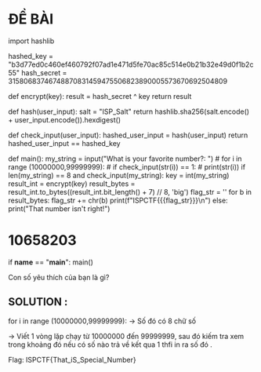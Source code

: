 # ĐỀ BÀI

import hashlib

hashed_key = "b3d77ed0c460ef460792f07ad1e471d5fe70ac85c514e0b21b32e49d0f1b2c55"
hash_secret = 31580683746748870831459475506823890005573670692504809

def encrypt(key):
    result = hash_secret ^ key 
    return result

def hash(user_input):
    salt = "ISP_Salt"
    return hashlib.sha256(salt.encode() + user_input.encode()).hexdigest()
    
def check_input(user_input):
    hashed_user_input = hash(user_input)
    return hashed_user_input == hashed_key

def main():
    my_string = input("What is your favorite number?: ")
    # for i in range (10000000,99999999):
    #     if check_input(str(i)) == 1:
    #         print(str(i))
    if len(my_string) == 8 and check_input(my_string):
        key = int(my_string)
        result_int = encrypt(key)
        result_bytes = result_int.to_bytes((result_int.bit_length() + 7) // 8, 'big')
        flag_str = ''
        for b in result_bytes:
            flag_str += chr(b)
        print(f"ISPCTF{{{flag_str}}}\n")
    else:
        print("That number isn't right!")
# 10658203
        
if __name__ == "__main__":
    main()

Con số yêu thích của bạn là gì?

## SOLUTION :

for i in range (10000000,99999999):    -> Số đó có 8 chữ số

-> Viết 1 vòng lặp chạy từ 10000000 đến 99999999, sau đó kiếm tra xem trong khoảng đó nếu có số nào trả về kết qua 1 thfi in ra số đó . 

Flag: ISPCTF{That_iS_Special_Number}


